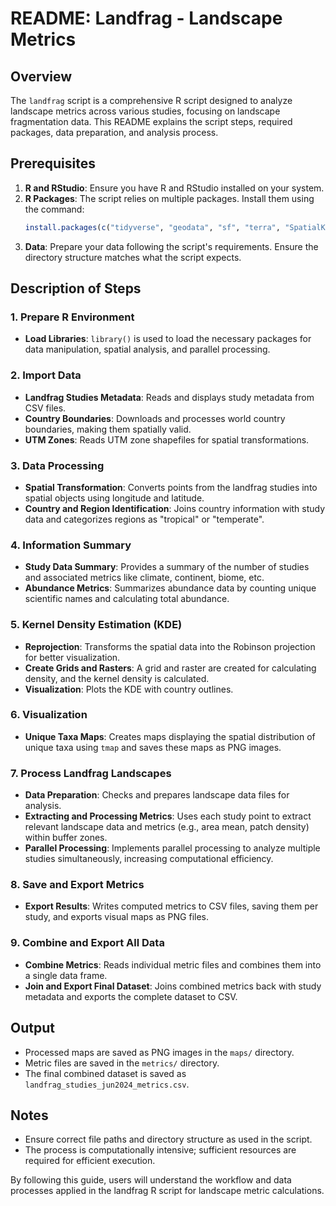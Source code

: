 # README: Landfrag - Landscape Metrics

## Overview
The `landfrag` script is a comprehensive R script designed to analyze landscape metrics across various studies, focusing on landscape fragmentation data. This README explains the script steps, required packages, data preparation, and analysis process.

## Prerequisites

1. **R and RStudio**: Ensure you have R and RStudio installed on your system.
2. **R Packages**: The script relies on multiple packages. Install them using the command:
   ```R
   install.packages(c("tidyverse", "geodata", "sf", "terra", "SpatialKDE", "ggsci", "tmap", "parallelly", "doParallel", "foreach", "future", "furrr"))
   ```
3. **Data**: Prepare your data following the script's requirements. Ensure the directory structure matches what the script expects.

## Description of Steps

### 1. Prepare R Environment
- **Load Libraries**: `library()` is used to load the necessary packages for data manipulation, spatial analysis, and parallel processing.

### 2. Import Data
- **Landfrag Studies Metadata**: Reads and displays study metadata from CSV files.
- **Country Boundaries**: Downloads and processes world country boundaries, making them spatially valid.
- **UTM Zones**: Reads UTM zone shapefiles for spatial transformations.

### 3. Data Processing
- **Spatial Transformation**: Converts points from the landfrag studies into spatial objects using longitude and latitude.
- **Country and Region Identification**: Joins country information with study data and categorizes regions as "tropical" or "temperate".

### 4. Information Summary
- **Study Data Summary**: Provides a summary of the number of studies and associated metrics like climate, continent, biome, etc.
- **Abundance Metrics**: Summarizes abundance data by counting unique scientific names and calculating total abundance.

### 5. Kernel Density Estimation (KDE)
- **Reprojection**: Transforms the spatial data into the Robinson projection for better visualization.
- **Create Grids and Rasters**: A grid and raster are created for calculating density, and the kernel density is calculated.
- **Visualization**: Plots the KDE with country outlines.

### 6. Visualization
- **Unique Taxa Maps**: Creates maps displaying the spatial distribution of unique taxa using `tmap` and saves these maps as PNG images.

### 7. Process Landfrag Landscapes
- **Data Preparation**: Checks and prepares landscape data files for analysis.
- **Extracting and Processing Metrics**: Uses each study point to extract relevant landscape data and metrics (e.g., area mean, patch density) within buffer zones.
- **Parallel Processing**: Implements parallel processing to analyze multiple studies simultaneously, increasing computational efficiency.

### 8. Save and Export Metrics
- **Export Results**: Writes computed metrics to CSV files, saving them per study, and exports visual maps as PNG files.

### 9. Combine and Export All Data
- **Combine Metrics**: Reads individual metric files and combines them into a single data frame.
- **Join and Export Final Dataset**: Joins combined metrics back with study metadata and exports the complete dataset to CSV.

## Output
- Processed maps are saved as PNG images in the `maps/` directory.
- Metric files are saved in the `metrics/` directory.
- The final combined dataset is saved as `landfrag_studies_jun2024_metrics.csv`.

## Notes
- Ensure correct file paths and directory structure as used in the script.
- The process is computationally intensive; sufficient resources are required for efficient execution.

By following this guide, users will understand the workflow and data processes applied in the landfrag R script for landscape metric calculations.
